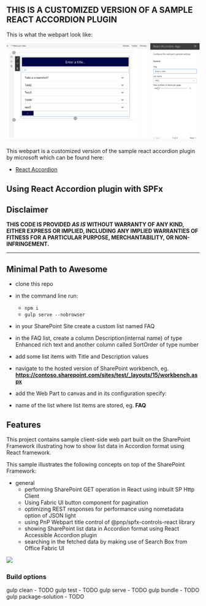 ## THIS IS A CUSTOMIZED VERSION OF A SAMPLE REACT ACCORDION PLUGIN

This is what the webpart look like:

![Web Part built using SPFx with React Framework showing list data in accordion format](./assets/previewAccordion2.PNG)


This webpart is a customized version of the sample react accordion plugin by microsoft which can be found here:

* [React Accordion](https://github.com/SharePoint/sp-dev-fx-webparts/tree/master/samples/react-accordion)



## Using React Accordion plugin with SPFx


## Disclaimer
**THIS CODE IS PROVIDED *AS IS* WITHOUT WARRANTY OF ANY KIND, EITHER EXPRESS OR IMPLIED, INCLUDING ANY IMPLIED WARRANTIES OF FITNESS FOR A PARTICULAR PURPOSE, MERCHANTABILITY, OR NON-INFRINGEMENT.**

---

## Minimal Path to Awesome

- clone this repo
- in the command line run:
  - `npm i`
  - `gulp serve --nobrowser`
- in your SharePoint Site create a custom list named FAQ 
- in the FAQ list, create a column Description(internal name) of type Enhanced rich text and another column called SortOrder of type number
- add some list items with Title and Description values

- navigate to the hosted version of SharePoint workbench, eg. **https://contoso.sharepoint.com/sites/test/_layouts/15/workbench.aspx**
- add the Web Part to canvas and in its configuration specify:
- name of the list where list items are stored, eg. **FAQ**


## Features

This project contains sample client-side web part built on the SharePoint Framework illustrating how to show list data in Accordion format using React framework.

This sample illustrates the following concepts on top of the SharePoint Framework:

- general
  - performing SharePoint GET operation in React using inbuilt SP Http Client
  - Using Fabric UI button component for pagination      
  - optimizing REST responses for performance using nometadata option of JSON light
  - using PnP Webpart title control of @pnp/spfx-controls-react library
  - showing SharePoint list data in Accordion format using React Accessible Accordion plugin
  - searching in the fetched data by making use of Search Box from Office Fabric UI


<img src="https://telemetry.sharepointpnp.com/sp-dev-fx-webparts/samples/react-accordion" />

### Build options

gulp clean - TODO
gulp test - TODO
gulp serve - TODO
gulp bundle - TODO
gulp package-solution - TODO
